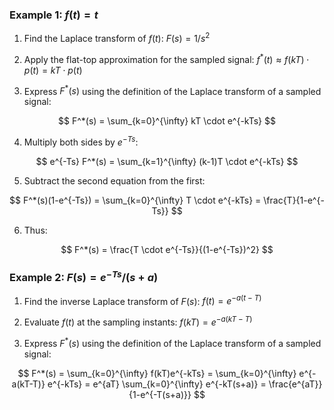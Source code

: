 ### Example 1: $f(t) = t$

1. Find the Laplace transform of $f(t)$: $F(s) = 1/s^2$

2. Apply the flat-top approximation for the sampled signal: $f^*(t) \approx f(kT) \cdot p(t) = kT \cdot p(t)$

3. Express $F^*(s)$ using the definition of the Laplace transform of a sampled signal:

$$
F^*(s) = \sum_{k=0}^{\infty} kT \cdot e^{-kTs}
$$

4. Multiply both sides by $e^{-Ts}$:

$$
e^{-Ts} F^*(s) = \sum_{k=1}^{\infty} (k-1)T \cdot e^{-kTs}
$$

5. Subtract the second equation from the first:

$$
F^*(s)(1-e^{-Ts}) = \sum_{k=0}^{\infty} T \cdot e^{-kTs} = \frac{T}{1-e^{-Ts}}
$$

6. Thus:

$$
F^*(s) = \frac{T \cdot e^{-Ts}}{(1-e^{-Ts})^2}
$$

### Example 2: $F(s) = e^{-Ts}/(s+a)$

1. Find the inverse Laplace transform of $F(s)$: $f(t) = e^{-a(t-T)}$

2. Evaluate $f(t)$ at the sampling instants: $f(kT) = e^{-a(kT-T)}$

3. Express $F^*(s)$ using the definition of the Laplace transform of a sampled signal:

$$
F^*(s) = \sum_{k=0}^{\infty} f(kT)e^{-kTs} = \sum_{k=0}^{\infty} e^{-a(kT-T)} e^{-kTs} = e^{aT} \sum_{k=0}^{\infty} e^{-kT(s+a)} = \frac{e^{aT}}{1-e^{-T(s+a)}}
$$
